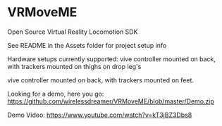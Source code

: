 # VRMoveME
Open Source Virtual Reality Locomotion SDK

See README in the Assets folder for project setup info

Hardware setups currently supported:
vive controller mounted on back, with trackers mounted on thighs on drop leg's

vive controller mounted on back, with trackers mounted on feet.

Looking for a demo, here you go: https://github.com/wirelessdreamer/VRMoveME/blob/master/Demo.zip

Demo Video: https://www.youtube.com/watch?v=kT3jBZ3Dbs8